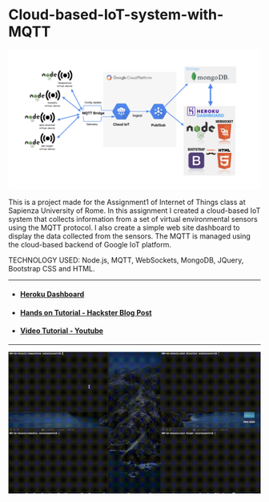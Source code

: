 # Cloud-based-IoT-system-with-MQTT
![img](./img/schema.png)

This is a project made for the Assignment1 of Internet of Things class at Sapienza University of Rome.
In this assignment I created a cloud-based IoT system that collects information from a set of virtual environmental sensors using the MQTT protocol. I also create a simple web site dashboard to display the data collected from the sensors.
The MQTT is managed using the cloud-based backend of Google IoT platform.

TECHNOLOGY USED: Node.js, MQTT, WebSockets, MongoDB, JQuery, Bootstrap CSS and HTML.

___
* #### [Heroku Dashboard](https://iot-assignment1.herokuapp.com)

* #### [Hands on Tutorial - Hackster Blog Post](https://www.hackster.io/valeriocoretti/cloud-based-iot-system-with-mqtt-32c4dd)

* #### [Video Tutorial - Youtube]()
___
![img](./img/testvel.gif)
